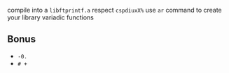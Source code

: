 compile into a `libftprintf.a`
respect `cspdiuxX%`
use `ar` command to create your library
variadic functions

## Bonus
- `-0.`
- `# +`

